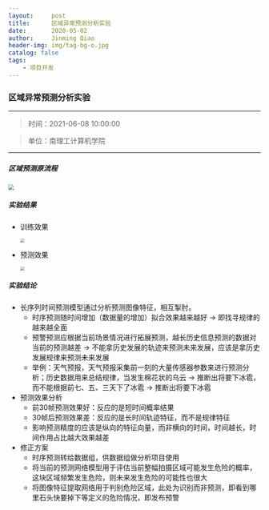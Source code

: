 ```yaml
---
layout:     post
title:      区域异常预测分析实验
date:       2020-05-02
author:     Jinming Qiao
header-img: img/tag-bg-o.jpg
catalog: false
tags:
    - 项目开发
---
```

### 区域异常预测分析实验

---

> 时间：2021-06-08 10:00:00

> 单位：南理工计算机学院

---



##### 区域预测原流程

<img src="https://qiaojinming.github.io/pic\085_绘制.png" style="zoom:67%;" />



##### 实验结果

- 训练效果

  <img src="https://qiaojinming.github.io/pic\085_训练效果.png" style="zoom:50%;" />

- 预测效果

  <img src="https://qiaojinming.github.io/pic\085_预测效果.png" style="zoom: 50%;" />



##### 实验结论

- 长序列时间预测模型通过分析预测图像特征，相互掣肘。
  - 时序预测随时间增加（数据量的增加）拟合效果越来越好 -> 即找寻规律的越来越全面
  - 预警预测应根据当前场景情况进行拓展预测，越长历史信息预测的数据对当前的预测越差 -> 不能拿历史发展的轨迹来预测未来发展，应该是拿历史发展规律来预测未来发展
  - 举例：天气预报，天气预报采集前一刻的大量传感器参数来进行预测分析；历史数据用来总结规律，当发生棉花状的乌云 -> 推断出将要下冰雹，而不能根据前七、五、三天下了冰雹 -> 推断出将要下冰雹
- 预测效果分析
  - 前30帧预测效果好：反应的是短时间概率结果
  - 30帧后预测效果差：反应的是长时间轨迹特征，而不是规律特征
  - 影响预测精度的应该是纵向的特征向量，而非横向的时间，时间越长，时间作用占比越大效果越差
- 修正方案
  - 时序预测转给数据组，供数据组做分析项目使用
  - 将当前的预测网络模型用于评估当前整幅拍摄区域可能发生危险的概率，这块区域频繁发生危险，则未来发生危险的可能性也很大
  - 将图像特征提取网络用于判别危险区域，此处为识别而非预测，即看到哪里石头快要掉下等定义的危险情况，即发布预警
